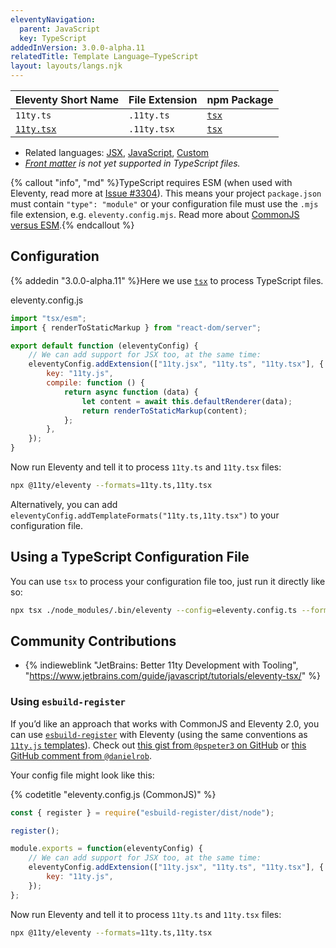 ```yaml
---
eleventyNavigation:
  parent: JavaScript
  key: TypeScript
addedInVersion: 3.0.0-alpha.11
relatedTitle: Template Language—TypeScript
layout: layouts/langs.njk
---
```


<!-- {% tableofcontents "open" %} -->

| Eleventy Short Name                       | File Extension | npm Package                       |
| ----------------------------------------- | -------------- | --------------------------------- |
| `11ty.ts`                                 | `.11ty.ts`     | [`tsx`](https://tsx.is/node/esm)  |
| [`11ty.tsx`](/docs/languages/typescript/) | `.11ty.tsx`    | [`tsx`](https://tsx.is/node/esm)  |

* Related languages: [JSX](/docs/languages/jsx/), [JavaScript](/docs/languages/javascript/), [Custom](/docs/languages/custom/)
* _[Front matter](/docs/data-frontmatter/) is not yet supported in TypeScript files._

{% callout "info", "md" %}TypeScript requires ESM (when used with Eleventy, read more at [Issue #3304](https://github.com/11ty/eleventy/issues/3304)). This means your project `package.json` must contain `"type": "module"` or your configuration file must use the `.mjs` file extension, e.g. `eleventy.config.mjs`. Read more about [CommonJS versus ESM](../cjs-esm.md).{% endcallout %}

## Configuration

{% addedin "3.0.0-alpha.11" %}Here we use [`tsx`](https://tsx.is/node/esm) to process TypeScript files.

<div class="codetitle">eleventy.config.js</div>

```js
import "tsx/esm";
import { renderToStaticMarkup } from "react-dom/server";

export default function (eleventyConfig) {
	// We can add support for JSX too, at the same time:
	eleventyConfig.addExtension(["11ty.jsx", "11ty.ts", "11ty.tsx"], {
		key: "11ty.js",
		compile: function () {
			return async function (data) {
				let content = await this.defaultRenderer(data);
				return renderToStaticMarkup(content);
			};
		},
	});
}
```

Now run Eleventy and tell it to process `11ty.ts` and `11ty.tsx` files:

```sh
npx @11ty/eleventy --formats=11ty.ts,11ty.tsx
```

Alternatively, you can add `eleventyConfig.addTemplateFormats("11ty.ts,11ty.tsx")` to your configuration file.

## Using a TypeScript Configuration File

You can use `tsx` to process your configuration file too, just run it directly like so:

```sh
npx tsx ./node_modules/.bin/eleventy --config=eleventy.config.ts --formats=11ty.tsx
```

## Community Contributions <span id="alternative-approaches"></span>

* {% indieweblink "JetBrains: Better 11ty Development with Tooling", "https://www.jetbrains.com/guide/javascript/tutorials/eleventy-tsx/" %}

### Using `esbuild-register`

If you’d like an approach that works with CommonJS and Eleventy 2.0, you can use [`esbuild-register`](https://github.com/egoist/esbuild-register) with Eleventy (using the same conventions as [`11ty.js` templates](/docs/languages/javascript/)). Check out [this gist from `@pspeter3` on GitHub](https://gist.github.com/zachleat/b274ee939759b032bc320be1a03704a2) or [this GitHub comment from `@danielrob`](https://github.com/11ty/eleventy/issues/577#issuecomment-1464868585).

Your config file might look like this:

{% codetitle "eleventy.config.js (CommonJS)" %}

```js
const { register } = require("esbuild-register/dist/node");

register();

module.exports = function(eleventyConfig) {
	// We can add support for JSX too, at the same time:
	eleventyConfig.addExtension(["11ty.jsx", "11ty.ts", "11ty.tsx"], {
		key: "11ty.js",
	});
};
```

Now run Eleventy and tell it to process `11ty.ts` and `11ty.tsx` files:

```sh
npx @11ty/eleventy --formats=11ty.ts,11ty.tsx
```